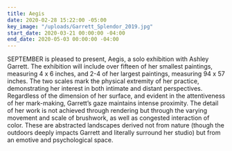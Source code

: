 ```yaml
---
title: Aegis
date: 2020-02-28 15:22:00 -05:00
key_image: "/uploads/Garrett_Splendor_2019.jpg"
start_date: 2020-03-21 00:00:00 -04:00
end_date: 2020-05-03 00:00:00 -04:00
---
```


SEPTEMBER is pleased to present, Aegis, a solo exhibition with Ashley Garrett. The exhibition will include over fifteen of her smallest paintings, measuring 4 x 6 inches, and 2-4 of her largest paintings, measuring 94 x 57 inches. The two scales mark the physical extremity of her practice, demonstrating her interest in both intimate and distant perspectives. Regardless of the dimension of her surface, and evident in the attentiveness of her mark-making, Garrett’s gaze maintains intense proximity. The detail of her work is not achieved through rendering but through the varying movement and scale of brushwork, as well as congested interaction of color. These are abstracted landscapes derived not from nature (though the outdoors deeply impacts Garrett and literally surround her studio) but from an emotive and psychological space. 